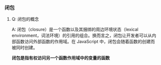 ### 闭包

1. Q: 闭包的概念

    A: 闭包（closure）是一个函数以及其捆绑的周边环境状态（lexical environment，词法环境）的引用的组合。换而言之，闭包让开发者可以从内部函数访问外部函数的作用域。在 JavaScript 中，闭包会随着函数的创建而被同时创建。
    
    **闭包是指有权访问另一个函数作用域中的变量的函数**